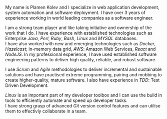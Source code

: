My name is Plamen Kolev and I specialize in web application development, system automation and software deployment. I have over 3 years of experience working in world leading companies as a software engineer.  

I am a strong team player and like taking initiative and ownership of the work that I do. I have experience with established technologies such as Enterprise *Java*, *Perl*, *Ruby*, *Bash*, *Linux* and *MYSQL* databases.  
I have also worked with new and emerging technologies such as *Docker*, *Hazelcast*; in-memory data grid, *AWS*: Amazon Web Services, *React* and *NodeJS*. In my
professional experience, I have used established software engineering patterns to deliver high quality, reliable, and robust software.

I use *Scrum* and *Agile* methodologies to deliver incremental and sustainable solutions and have practised extreme programming, pairing and mobbing to create higher-quality, mature software. I also have experience in *TDD*: Test Driven Development.  

*Linux* is an important part of my developer toolbox and I can use the build in tools to efficiently automate and speed up developer tasks.  
I have strong grasp of advanced *Git* version control features and can utilise them to effectivly collaborate in a team.